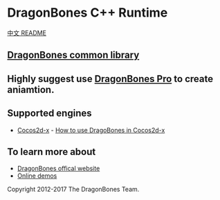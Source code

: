 # DragonBones C++ Runtime
[中文 README](./README-zh_CN.md)
## [DragonBones common library](./DragonBones/)
## Highly suggest use [DragonBones Pro](http://www.dragonbones.com/) to create aniamtion.

## Supported engines
* [Cocos2d-x](http://cocos2d-x.org/) - [How to use DragoBones in Cocos2d-x](./Cocos2DX_3.x/)

## To learn more about
* [DragonBones offical website](http://www.dragonbones.com/)
* [Online demos](http://www.dragonbones.com/demo/index.html)

Copyright 2012-2017 The DragonBones Team.
